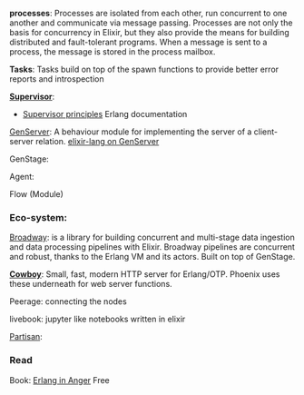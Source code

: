 


**processes**: Processes are isolated from each other, run concurrent to one another and communicate via message passing. Processes are not only the basis for concurrency in Elixir, but they also provide the means for building distributed and fault-tolerant programs. When a message is sent to a process, the message is stored in the process mailbox.

**Tasks**: Tasks build on top of the spawn functions to provide better error reports and introspection 

**[Supervisor](https://hexdocs.pm/elixir/Supervisor.html)**:
- [Supervisor principles](https://erlang.org/documentation/doc-4.9.1/doc/design_principles/sup_princ.html) Erlang documentation

[GenServer](https://hexdocs.pm/elixir/GenServer.html): A behaviour module for implementing the server of a client-server relation. 
[elixir-lang on GenServer](https://elixir-lang.org/getting-started/mix-otp/genserver.html)

GenStage: 

Agent:

Flow
(Module)

### Eco-system:

[Broadway](https://hexdocs.pm/broadway/introduction.html): is a library for building concurrent and multi-stage data ingestion and data processing pipelines with Elixir. Broadway pipelines are concurrent and robust, thanks to the Erlang VM and its actors. Built on top of GenStage.

**[Cowboy](https://github.com/ninenines/cowboy)**: Small, fast, modern HTTP server for Erlang/OTP. Phoenix uses these underneath for web server functions.

Peerage: connecting the nodes

livebook: jupyter like notebooks written in elixir

[Partisan](https://github.com/lasp-lang/partisan): 

### Read
Book: [Erlang in Anger](https://www.erlang-in-anger.com/) Free
